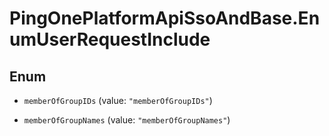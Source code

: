 # PingOnePlatformApiSsoAndBase.EnumUserRequestInclude

## Enum


* `memberOfGroupIDs` (value: `"memberOfGroupIDs"`)

* `memberOfGroupNames` (value: `"memberOfGroupNames"`)



